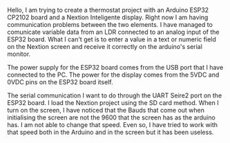 Hello, 
I am trying to create a thermostat project with an Arduino ESP32 CP2102 board and a Nextion Inteligente display.
Right now I am having communication problems between the two elements. 
I have managed to comunicate variable data from an LDR connected to an analog input of the ESP32 board. 
What I can't get is to enter a value in a text or numeric field on the Nextion screen and receive it correctly on the arduino's serial monitor. 

The power supply for the ESP32 board comes from the USB port that I have connected to the PC.
The power for the display comes from the 5VDC and 0VDC pins on the ESP32 board itself. 

The serial communication I want to do through the UART Seire2 port on the ESP32 board. 
I load the Nextion project using the SD card method. 
When I turn on the screen, I have noticed that the Bauds that come out when initialising the screen are not the 9600 that the screen has as the arduino has. 
I am not able to change that speed. 
Even so, I have tried to work with that speed both in the Arduino and in the screen but it has been useless.
